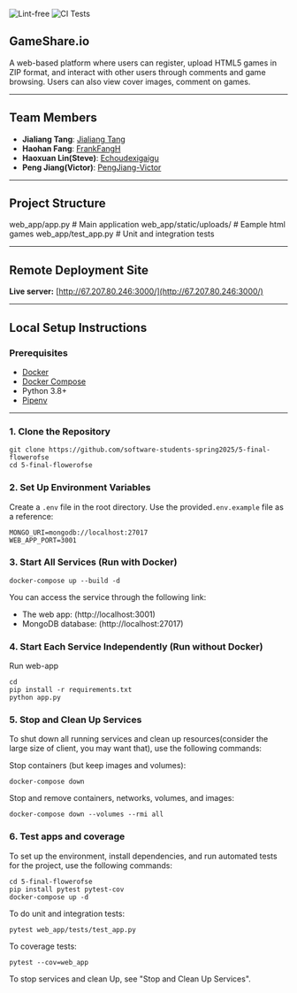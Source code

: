![Lint-free](https://github.com/nyu-software-engineering/containerized-app-exercise/actions/workflows/lint.yml/badge.svg)
![CI Tests](https://github.com/software-students-spring2025/4-containers-excalibur-1/actions/workflows/test.yml/badge.svg)

## GameShare.io

A web-based platform where users can register, upload HTML5 games in ZIP format, and interact with other users through comments and game browsing. Users can also view cover images, comment on games.

---

## Team Members
- **Jialiang Tang**: [Jialiang Tang](https://github.com/JialiangTang1)
- **Haohan Fang**: [FrankFangH](https://github.com/FrankFangH)
- **Haoxuan Lin(Steve)**: [Echoudexigaigu](https://github.com/Echoudexigaigu)
- **Peng Jiang(Victor)**: [PengJiang-Victor](https://github.com/PengJiang-Victor)

---

## Project Structure
web_app/app.py  # Main application
web_app/static/uploads/ # Eample html games
web_app/test_app.py # Unit and integration tests


---

## Remote Deployment Site
**Live server:** [http://67.207.80.246:3000/](http://67.207.80.246:3000/)

---

## Local Setup Instructions

### Prerequisites

- [Docker](https://www.docker.com/)
- [Docker Compose](https://docs.docker.com/compose/)
- Python 3.8+
- [Pipenv](https://pipenv.pypa.io/en/latest/)

---

### 1. Clone the Repository

```
git clone https://github.com/software-students-spring2025/5-final-flowerofse
cd 5-final-flowerofse
```

### 2. Set Up Environment Variables

Create a `.env` file in the root directory. Use the provided`.env.example` file as a reference:

```
MONGO_URI=mongodb://localhost:27017
WEB_APP_PORT=3001
```

### 3. Start All Services (Run with Docker)

```
docker-compose up --build -d
```

You can access the service through the following link:
- The web app: (http://localhost:3001)
- MongoDB database: (http://localhost:27017)

### 4. Start Each Service Independently (Run without Docker)

Run web-app
```
cd 
pip install -r requirements.txt
python app.py
```

### 5. Stop and Clean Up Services
To shut down all running services and clean up resources(consider the large size of client, you may want that), use the following commands:

Stop containers (but keep images and volumes):
```
docker-compose down
```

Stop and remove containers, networks, volumes, and images:

```
docker-compose down --volumes --rmi all
```

### 6. Test apps and coverage
To set up the environment, install dependencies, and run automated tests for the project, use the following commands:

```
cd 5-final-flowerofse
pip install pytest pytest-cov
docker-compose up -d
```

To do unit and integration tests:

```
pytest web_app/tests/test_app.py
```

To coverage tests:

```
pytest --cov=web_app
```

To stop services and clean Up, see "Stop and Clean Up Services".
